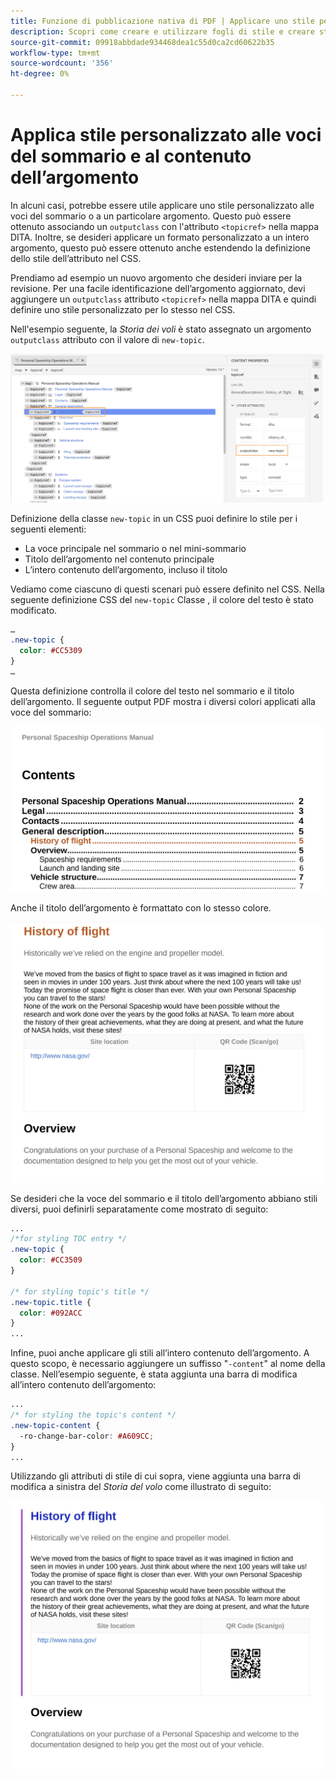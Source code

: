 ```yaml
---
title: Funzione di pubblicazione nativa di PDF | Applicare uno stile personalizzato alle voci del sommario e al contenuto dell’argomento
description: Scopri come creare e utilizzare fogli di stile e creare stili per i contenuti.
source-git-commit: 09918abbdade934468dea1c55d0ca2cd60622b35
workflow-type: tm+mt
source-wordcount: '356'
ht-degree: 0%

---
```



# Applica stile personalizzato alle voci del sommario e al contenuto dell’argomento

In alcuni casi, potrebbe essere utile applicare uno stile personalizzato alle voci del sommario o a un particolare argomento. Questo può essere ottenuto associando un `outputclass` con l&#39;attributo `<topicref>` nella mappa DITA. Inoltre, se desideri applicare un formato personalizzato a un intero argomento, questo può essere ottenuto anche estendendo la definizione dello stile dell’attributo nel CSS.

Prendiamo ad esempio un nuovo argomento che desideri inviare per la revisione. Per una facile identificazione dell’argomento aggiornato, devi aggiungere un `outputclass` attributo `<topicref>` nella mappa DITA e quindi definire uno stile personalizzato per lo stesso nel CSS.

Nell&#39;esempio seguente, la *Storia dei voli* è stato assegnato un argomento `outputclass` attributo con il valore di `new-topic`.

<img src="./assets/new-topic-attribute-in-map.png" width="500">

Definizione della classe `new-topic` in un CSS puoi definire lo stile per i seguenti elementi:
* La voce principale nel sommario o nel mini-sommario
* Titolo dell’argomento nel contenuto principale
* L’intero contenuto dell’argomento, incluso il titolo

Vediamo come ciascuno di questi scenari può essere definito nel CSS. Nella seguente definizione CSS del `new-topic` Classe , il colore del testo è stato modificato.

```css
…
.new-topic {
  color: #CC5309
}
…
```

Questa definizione controlla il colore del testo nel sommario e il titolo dell’argomento. Il seguente output PDF mostra i diversi colori applicati alla voce del sommario:

<img src="./assets/pdf-output-toc-entry.jpg" width="500">

Anche il titolo dell’argomento è formattato con lo stesso colore.

<img src="./assets/pdf-output-topic-title.jpg" width="500">

Se desideri che la voce del sommario e il titolo dell’argomento abbiano stili diversi, puoi definirli separatamente come mostrato di seguito:

```css
...
/*for styling TOC entry */
.new-topic {
  color: #CC3509
}

/* for styling topic's title */
.new-topic.title {
  color: #092ACC
}
...
```

Infine, puoi anche applicare gli stili all’intero contenuto dell’argomento. A questo scopo, è necessario aggiungere un suffisso &quot;`-content`&quot; al nome della classe. Nell’esempio seguente, è stata aggiunta una barra di modifica all’intero contenuto dell’argomento:

```css
...
/* for styling the topic's content */
.new-topic-content {
  -ro-change-bar-color: #A609CC;
}
...
```

Utilizzando gli attributi di stile di cui sopra, viene aggiunta una barra di modifica a sinistra del *Storia del volo* come illustrato di seguito:

<img src="./assets/pdf-output-topic-content.jpg" width="500">


